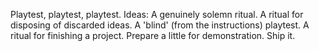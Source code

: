 Playtest, playtest, playtest. Ideas: A genuinely solemn ritual. A ritual for disposing of discarded ideas. A 'blind' (from the instructions) playtest. A ritual for finishing a project.
Prepare a little for demonstration.
Ship it.
